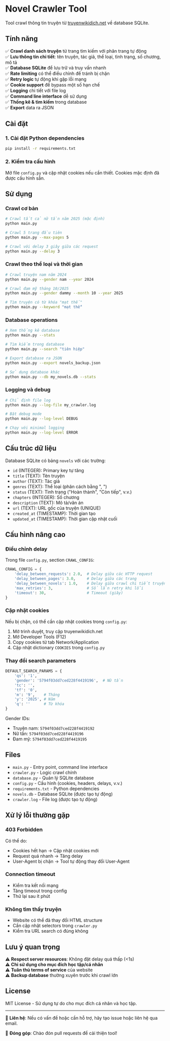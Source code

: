# Novel Crawler Tool

Tool crawl thông tin truyện từ [truyenwikidich.net](https://truyenwikidich.net) về database SQLite.

## Tính năng

✅ **Crawl danh sách truyện** từ trang tìm kiếm với phân trang tự động  
✅ **Lưu thông tin chi tiết**: tên truyện, tác giả, thể loại, tình trạng, số chương, mô tả  
✅ **Database SQLite** để lưu trữ và truy vấn nhanh  
✅ **Rate limiting** có thể điều chỉnh để tránh bị chặn  
✅ **Retry logic** tự động khi gặp lỗi mạng  
✅ **Cookie support** để bypass một số hạn chế  
✅ **Logging** chi tiết với file log  
✅ **Command line interface** dễ sử dụng  
✅ **Thống kê & tìm kiếm** trong database  
✅ **Export** data ra JSON  

## Cài đặt

### 1. Cài đặt Python dependencies

```bash
pip install -r requirements.txt
```

### 2. Kiểm tra cấu hình

Mở file `config.py` và cập nhật cookies nếu cần thiết. Cookies mặc định đã được cấu hình sẵn.

## Sử dụng

### Crawl cơ bản

```bash
# Crawl tất cả nữ tần năm 2025 (mặc định)
python main.py

# Crawl 5 trang đầu tiên
python main.py --max-pages 5

# Crawl với delay 3 giây giữa các request
python main.py --delay 3
```

### Crawl theo thể loại và thời gian

```bash
# Crawl truyện nam năm 2024
python main.py --gender nam --year 2024

# Crawl đam mỹ tháng 10/2025
python main.py --gender dammy --month 10 --year 2025

# Tìm truyện có từ khóa "mạt thế"
python main.py --keyword "mạt thế"
```

### Database operations

```bash
# Xem thống kê database
python main.py --stats

# Tìm kiếm trong database
python main.py --search "tiên hiệp"

# Export database ra JSON
python main.py --export novels_backup.json

# Sử dụng database khác
python main.py --db my_novels.db --stats
```

### Logging và debug

```bash
# Chỉ định file log
python main.py --log-file my_crawler.log

# Bật debug mode
python main.py --log-level DEBUG

# Chạy với minimal logging
python main.py --log-level ERROR
```

## Cấu trúc dữ liệu

Database SQLite có bảng `novels` với các trường:

- `id` (INTEGER): Primary key tự tăng
- `title` (TEXT): Tên truyện 
- `author` (TEXT): Tác giả
- `genres` (TEXT): Thể loại (phân cách bằng ", ")
- `status` (TEXT): Tình trạng ("Hoàn thành", "Còn tiếp", v.v.)
- `chapters` (INTEGER): Số chương
- `description` (TEXT): Mô tả/văn án
- `url` (TEXT): URL gốc của truyện (UNIQUE)
- `created_at` (TIMESTAMP): Thời gian tạo
- `updated_at` (TIMESTAMP): Thời gian cập nhật cuối

## Cấu hình nâng cao

### Điều chỉnh delay

Trong file `config.py`, section `CRAWL_CONFIG`:

```python
CRAWL_CONFIG = {
    'delay_between_requests': 2.0,  # Delay giữa các HTTP request
    'delay_between_pages': 3.0,     # Delay giữa các trang
    'delay_between_novels': 1.0,    # Delay giữa crawl chi tiết truyện
    'max_retries': 3,               # Số lần retry khi lỗi
    'timeout': 30,                  # Timeout (giây)
}
```

### Cập nhật cookies

Nếu bị chặn, có thể cần cập nhật cookies trong `config.py`:

1. Mở trình duyệt, truy cập truyenwikidich.net
2. Mở Developer Tools (F12)
3. Copy cookies từ tab Network/Application
4. Cập nhật dictionary `COOKIES` trong `config.py`

### Thay đổi search parameters

```python
DEFAULT_SEARCH_PARAMS = {
    'qs': '1',
    'gender': '5794f03dd7ced228f4419196',  # Nữ tần
    'tc': '',
    'tf': '0', 
    'm': '9',    # Tháng
    'y': '2025', # Năm
    'q': ''      # Từ khóa
}
```

Gender IDs:
- Truyện nam: `5794f03dd7ced228f4419192`
- Nữ tần: `5794f03dd7ced228f4419196` 
- Đam mỹ: `5794f03dd7ced228f4419195`

## Files

- `main.py` - Entry point, command line interface
- `crawler.py` - Logic crawl chính
- `database.py` - Quản lý SQLite database
- `config.py` - Cấu hình (cookies, headers, delays, v.v.)
- `requirements.txt` - Python dependencies
- `novels.db` - Database SQLite (được tạo tự động)
- `crawler.log` - File log (được tạo tự động)

## Xử lý lỗi thường gặp

### 403 Forbidden

Có thể do:
- Cookies hết hạn → Cập nhật cookies mới
- Request quá nhanh → Tăng delay
- User-Agent bị chặn → Tool tự động thay đổi User-Agent

### Connection timeout

- Kiểm tra kết nối mạng
- Tăng timeout trong config
- Thử lại sau ít phút

### Không tìm thấy truyện

- Website có thể đã thay đổi HTML structure
- Cần cập nhật selectors trong `crawler.py`
- Kiểm tra URL search có đúng không

## Lưu ý quan trọng

⚠️ **Respect server resources**: Không đặt delay quá thấp (<1s)  
⚠️ **Chỉ sử dụng cho mục đích học tập/cá nhân**  
⚠️ **Tuân thủ terms of service** của website  
⚠️ **Backup database** thường xuyên trước khi crawl lớn  

## License

MIT License - Sử dụng tự do cho mục đích cá nhân và học tập.

---

📧 **Liên hệ**: Nếu có vấn đề hoặc cần hỗ trợ, hãy tạo issue hoặc liên hệ qua email.

🤝 **Đóng góp**: Chào đón pull requests để cải thiện tool!
